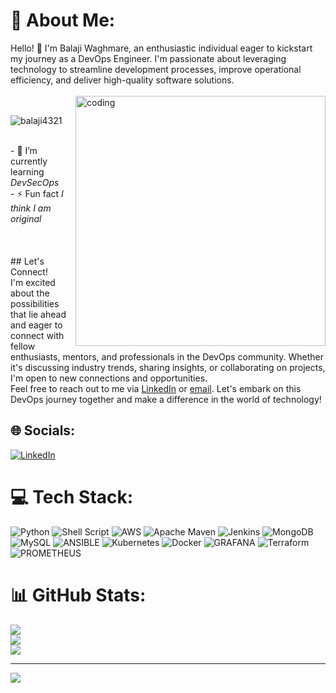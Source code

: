 # 💫 About Me:
Hello! 👋 I'm Balaji Waghmare, an enthusiastic individual eager to kickstart my journey as a DevOps Engineer. I'm passionate about leveraging technology to streamline development processes, improve operational efficiency, and deliver high-quality software solutions.<br><br><img align="right" alt="coding" width="400" src="https://user-images.githubusercontent.com/47064496/132361096-66d1e5e0-eccc-4385-84c9-a57d68aa8208.gif"><br><p align="left"> <img src="https://komarev.com/ghpvc/?username=balaji4321&label=Profile%20views&color=0e75b6&style=flat" alt="balaji4321" /> </p><br>- 🌱 I’m currently learning *DevSecOps*<br>- ⚡ Fun fact *I think I am original*<br><br><br><br>## Let's Connect!<br>I'm excited about the possibilities that lie ahead and eager to connect with fellow enthusiasts, mentors, and professionals in the DevOps community. Whether it's discussing industry trends, sharing insights, or collaborating on projects, I'm open to new connections and opportunities.<br>Feel free to reach out to me via [LinkedIn](https://www.linkedin.com/in/balajiwaghmare11) or [email](mailto:waghmarebalaji44@gmail.com). Let's embark on this DevOps journey together and make a difference in the world of technology!


## 🌐 Socials:
[![LinkedIn](https://img.shields.io/badge/LinkedIn-%230077B5.svg?logo=linkedin&logoColor=white)](https://linkedin.com/in/balajiwaghmare11) 

# 💻 Tech Stack:
![Python](https://img.shields.io/badge/python-3670A0?style=for-the-badge&logo=python&logoColor=ffdd54) ![Shell Script](https://img.shields.io/badge/shell_script-%23121011.svg?style=for-the-badge&logo=gnu-bash&logoColor=white) ![AWS](https://img.shields.io/badge/AWS-%23FF9900.svg?style=for-the-badge&logo=amazon-aws&logoColor=white) ![Apache Maven](https://img.shields.io/badge/Apache%20Maven-C71A36?style=for-the-badge&logo=Apache%20Maven&logoColor=white) ![Jenkins](https://img.shields.io/badge/jenkins-%232C5263.svg?style=for-the-badge&logo=jenkins&logoColor=white) ![MongoDB](https://img.shields.io/badge/MongoDB-%234ea94b.svg?style=for-the-badge&logo=mongodb&logoColor=white) ![MySQL](https://img.shields.io/badge/mysql-%2300000f.svg?style=for-the-badge&logo=mysql&logoColor=white) ![ANSIBLE](https://img.shields.io/badge/ansible-%231A1918.svg?style=for-the-badge&logo=ansible&logoColor=white) ![Kubernetes](https://img.shields.io/badge/kubernetes-%23326ce5.svg?style=for-the-badge&logo=kubernetes&logoColor=white) ![Docker](https://img.shields.io/badge/docker-%230db7ed.svg?style=for-the-badge&logo=docker&logoColor=white) ![GRAFANA](https://img.shields.io/badge/grafana-F46800.svg?style=for-the-badge&logo=grafana&logoColor=white&color=%23F46800) ![Terraform](https://img.shields.io/badge/terraform-%235835CC.svg?style=for-the-badge&logo=terraform&logoColor=white) ![PROMETHEUS](https://img.shields.io/badge/prometheus-E6522C.svg?style=for-the-badge&logo=prometheus&logoColor=white&color=%23E6522C)
# 📊 GitHub Stats:
![](https://github-readme-stats.vercel.app/api?username=Balaji4321&theme=dark&hide_border=false&include_all_commits=false&count_private=false)<br/>
![](https://github-readme-streak-stats.herokuapp.com/?user=Balaji4321&theme=dark&hide_border=false)<br/>
![](https://github-readme-stats.vercel.app/api/top-langs/?username=Balaji4321&theme=dark&hide_border=false&include_all_commits=false&count_private=false&layout=compact)

---
[![](https://visitcount.itsvg.in/api?id=Balaji4321&icon=0&color=0)](https://visitcount.itsvg.in)

<!-- Proudly created with GPRM ( https://gprm.itsvg.in ) -->
